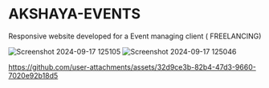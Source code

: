 # AKSHAYA-EVENTS
Responsive website developed for a Event managing client ( FREELANCING)

![Screenshot 2024-09-17 125105](https://github.com/user-attachments/assets/19d2bcc8-a32e-4b6e-a03e-0263787dd0c3)
![Screenshot 2024-09-17 125046](https://github.com/user-attachments/assets/17de8f87-d3b9-4052-bf71-1284d6a240a3)



https://github.com/user-attachments/assets/32d9ce3b-82b4-47d3-9660-7020e92b18d5

